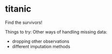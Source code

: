 # titanic

Find the survivors!

Things to try:
Other ways of handling missing data:
* dropping other observations
* different imputation methods